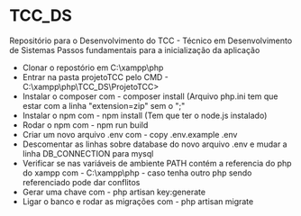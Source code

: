 # TCC_DS  
Repositório para o Desenvolvimento do TCC - Técnico em Desenvolvimento de Sistemas
  Passos fundamentais para a inicialização da aplicação
  - Clonar o repostório em C:\xampp\php
  - Entrar na pasta projetoTCC pelo CMD - C:\xampp\php\TCC_DS\ProjetoTCC>
  - Instalar o composer com - composer install (Arquivo php.ini tem que estar com a linha "extension=zip" sem o ";"
  - Instalar o npm com - npm install (Tem que ter o node.js instalado)
  - Rodar o npm com - npm run build
  - Criar um novo arquivo .env com - copy .env.example .env
  - Descomentar as linhas sobre database do novo arquivo .env e mudar a linha DB_CONNECTION para mysql
  - Verificar se nas variáveis de ambiente PATH contém a referencia do php do xampp com - C:\xampp\php - caso tenha outro php sendo referenciado pode dar conflitos
  - Gerar uma chave com - php artisan key:generate
  - Ligar o banco e rodar as migrações com - php artisan migrate
